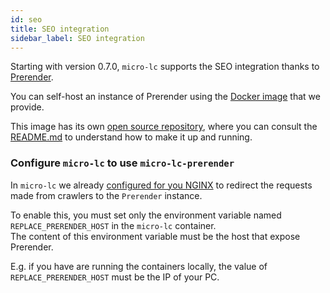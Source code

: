 ```yaml
---
id: seo
title: SEO integration
sidebar_label: SEO integration
---
```


Starting with version 0.7.0, `micro-lc` supports the SEO integration thanks to [Prerender](https://prerender.io/).

You can self-host an instance of Prerender using the [Docker image](https://hub.docker.com/r/microlc/micro-lc-prerender) that we provide.

This image has its own [open source repository](https://github.com/micro-lc/micro-lc-prerender), 
where you can consult the [README.md](https://github.com/micro-lc/micro-lc-prerender/blob/main/README.md) to understand how to make it up and running.

### Configure `micro-lc` to use `micro-lc-prerender`

In `micro-lc` we already [configured for you NGINX](https://github.com/micro-lc/micro-lc/blob/main/packages/fe-container/nginx/conf.d/website.conf) 
to redirect the requests made from crawlers to the `Prerender` instance.

To enable this, you must set only the environment variable named `REPLACE_PRERENDER_HOST` in the `micro-lc` container.  
The content of this environment variable must be the host that expose Prerender.

E.g. if you have are running the containers locally, the value of `REPLACE_PRERENDER_HOST` must be the IP of your PC.
